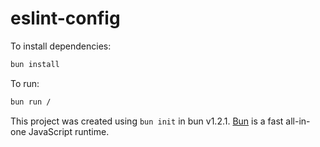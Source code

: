 # eslint-config

To install dependencies:

```bash
bun install
```

To run:

```bash
bun run /
```

This project was created using `bun init` in bun v1.2.1. [Bun](https://bun.sh) is a fast all-in-one JavaScript runtime.
